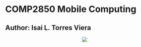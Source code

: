 <div>
  <h1>COMP2850 Mobile Computing</h1>
</div>

<div>
  <h2>Author: Isai L. Torres Viera</h2>
</div>

<div align="center">
  <img src="https://github.com/user-attachments/assets/a109b6c6-0098-43a2-8f8f-76f83eee62fa">
</div>
